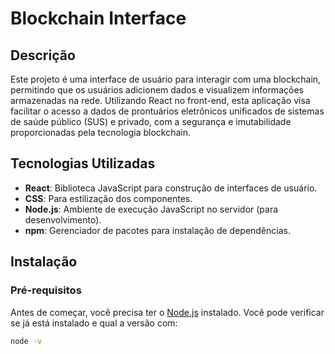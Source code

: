 # Blockchain Interface

## Descrição

Este projeto é uma interface de usuário para interagir com uma blockchain, permitindo que os usuários adicionem dados e visualizem informações armazenadas na rede. Utilizando React no front-end, esta aplicação visa facilitar o acesso a dados de prontuários eletrônicos unificados de sistemas de saúde público (SUS) e privado, com a segurança e imutabilidade proporcionadas pela tecnologia blockchain.

## Tecnologias Utilizadas

- **React**: Biblioteca JavaScript para construção de interfaces de usuário.
- **CSS**: Para estilização dos componentes.
- **Node.js**: Ambiente de execução JavaScript no servidor (para desenvolvimento).
- **npm**: Gerenciador de pacotes para instalação de dependências.

## Instalação

### Pré-requisitos

Antes de começar, você precisa ter o [Node.js](https://nodejs.org/) instalado. Você pode verificar se já está instalado e qual a versão com:

```bash
node -v
